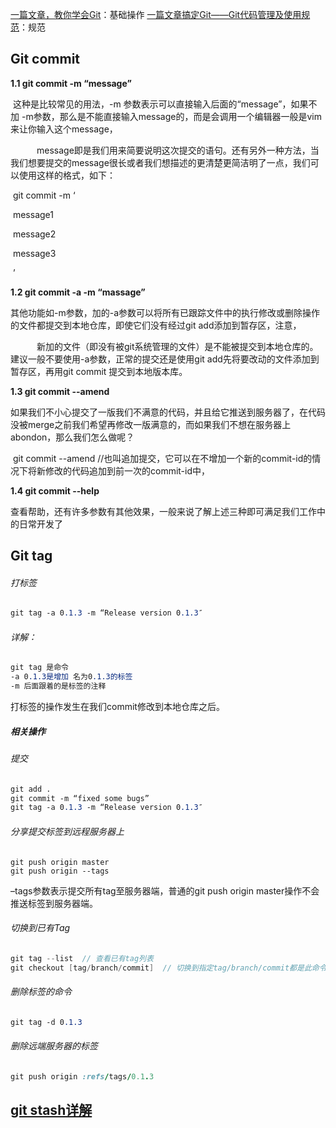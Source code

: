  

[一篇文章，教你学会Git](https://www.jianshu.com/p/072587b47515)：基础操作
[一篇文章搞定Git——Git代码管理及使用规范](https://blog.csdn.net/weixin_42092278/article/details/90448721)：规范

## **Git commit** 

**1.1 git commit -m “message”**

​      这种是比较常见的用法，-m 参数表示可以直接输入后面的“message”，如果不加 -m参数，那么是不能直接输入message的，而是会调用一个编辑器一般是vim来让你输入这个message，

　　　message即是我们用来简要说明这次提交的语句。还有另外一种方法，当我们想要提交的message很长或者我们想描述的更清楚更简洁明了一点，我们可以使用这样的格式，如下：

​    git commit -m ‘

​    message1

​    message2

​    message3

​    ’

  **1.2 git commit -a -m “massage”**

​      其他功能如-m参数，加的-a参数可以将所有已跟踪文件中的执行修改或删除操作的文件都提交到本地仓库，即使它们没有经过git add添加到暂存区，注意，

　　　新加的文件（即没有被git系统管理的文件）是不能被提交到本地仓库的。建议一般不要使用-a参数，正常的提交还是使用git add先将要改动的文件添加到暂存区，再用git commit 提交到本地版本库。

  **1.3 git commit --amend**

​      如果我们不小心提交了一版我们不满意的代码，并且给它推送到服务器了，在代码没被merge之前我们希望再修改一版满意的，而如果我们不想在服务器上abondon，那么我们怎么做呢？

​     git commit --amend //也叫追加提交，它可以在不增加一个新的commit-id的情况下将新修改的代码追加到前一次的commit-id中，

**1.4 git commit --help**

​    查看帮助，还有许多参数有其他效果，一般来说了解上述三种即可满足我们工作中的日常开发了

## Git tag 

###### 打标签

```css
git tag -a 0.1.3 -m “Release version 0.1.3″
```

###### 详解：

```css
git tag 是命令
-a 0.1.3是增加 名为0.1.3的标签
-m 后面跟着的是标签的注释
```

打标签的操作发生在我们commit修改到本地仓库之后。

##### 相关操作

###### 提交

```css
git add .
git commit -m “fixed some bugs”
git tag -a 0.1.3 -m “Release version 0.1.3″
```

###### 分享提交标签到远程服务器上

```undefined
git push origin master
git push origin --tags
```

–tags参数表示提交所有tag至服务器端，普通的git push origin master操作不会推送标签到服务器端。

###### 切换到已有Tag

```cpp
git tag --list  // 查看已有tag列表
git checkout [tag/branch/commit]  // 切换到指定tag/branch/commit都是此命令
```

###### 删除标签的命令

```css
git tag -d 0.1.3
```

###### 删除远端服务器的标签

```ruby
git push origin :refs/tags/0.1.3
```

## [git stash详解](https://blog.csdn.net/stone_yw/article/details/80795669)